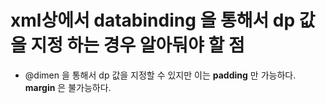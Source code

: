 # xml상에서 databinding 을 통해서 dp 값을 지정 하는 경우 알아둬야 할 점

* @dimen 을 통해서 dp 값을 지정할 수 있지만 이는 **padding** 만 가능하다. **margin** 은 불가능하다.